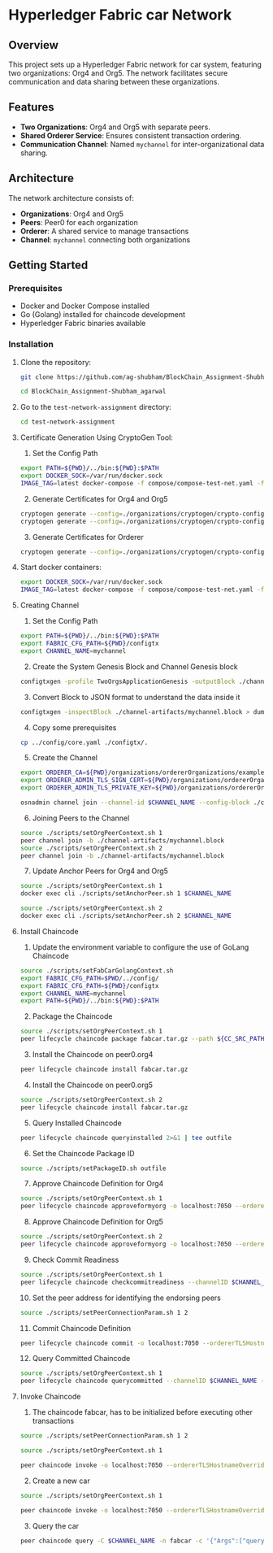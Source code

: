 # Hyperledger Fabric car Network

## Overview
This project sets up a Hyperledger Fabric network for car system, featuring two organizations: Org4 and Org5. The network facilitates secure communication and data sharing between these organizations.

## Features
- **Two Organizations**: Org4 and Org5 with separate peers.
- **Shared Orderer Service**: Ensures consistent transaction ordering.
- **Communication Channel**: Named `mychannel` for inter-organizational data sharing.

## Architecture
The network architecture consists of:
- **Organizations**: Org4 and Org5
- **Peers**: Peer0 for each organization
- **Orderer**: A shared service to manage transactions
- **Channel**: `mychannel` connecting both organizations

## Getting Started

### Prerequisites
- Docker and Docker Compose installed
- Go (Golang) installed for chaincode development
- Hyperledger Fabric binaries available

### Installation
1. Clone the repository:
   ```bash
   git clone https://github.com/ag-shubham/BlockChain_Assignment-Shubham_agarwal.git

   cd BlockChain_Assignment-Shubham_agarwal
   ```

2. Go to the `test-network-assignment` directory:
    ```bash
    cd test-network-assignment
    ```

3. Certificate Generation Using CryptoGen Tool:
    
    1. Set the Config Path
    ```bash
    export PATH=${PWD}/../bin:${PWD}:$PATH
    export DOCKER_SOCK=/var/run/docker.sock
    IMAGE_TAG=latest docker-compose -f compose/compose-test-net.yaml -f compose/docker/docker-compose-test-net.yaml up
    ```
    2. Generate Certificates for Org4 and Org5
    ```bash
    cryptogen generate --config=./organizations/cryptogen/crypto-config-org4.yaml --output="organizations"
    cryptogen generate --config=./organizations/cryptogen/crypto-config-org5.yaml --output="organizations"
    ```
    3. Generate Certificates for Orderer
    ```bash
    cryptogen generate --config=./organizations/cryptogen/crypto-config-orderer.yaml --output="organizations"
    ```

4. Start docker containers:
    ```bash
    export DOCKER_SOCK=/var/run/docker.sock
    IMAGE_TAG=latest docker-compose -f compose/compose-test-net.yaml -f compose/docker/docker-compose-test-net.yaml up
    ```

5. Creating Channel

    1. Set the Config Path
    ```bash
    export PATH=${PWD}/../bin:${PWD}:$PATH
    export FABRIC_CFG_PATH=${PWD}/configtx
    export CHANNEL_NAME=mychannel
    ```
    2. Create the System Genesis  Block and Channel Genesis block
    ```bash
    configtxgen -profile TwoOrgsApplicationGenesis -outputBlock ./channel-artifacts/${CHANNEL_NAME}.block -channelID $CHANNEL_NAME
    ```
    3. Convert Block to JSON format to understand the data inside it
    ```bash
    configtxgen -inspectBlock ./channel-artifacts/mychannel.block > dump.json
    ```
    4. Copy some prerequisites
    ```bash
    cp ../config/core.yaml ./configtx/.
    ```
    5. Create the Channel
    ```bash
    export ORDERER_CA=${PWD}/organizations/ordererOrganizations/example.com/orderers/orderer.example.com/msp/tlscacerts/tlsca.example.com-cert.pem
    export ORDERER_ADMIN_TLS_SIGN_CERT=${PWD}/organizations/ordererOrganizations/example.com/orderers/orderer.example.com/tls/server.crt
    export ORDERER_ADMIN_TLS_PRIVATE_KEY=${PWD}/organizations/ordererOrganizations/example.com/orderers/orderer.example.com/tls/server.key

    osnadmin channel join --channel-id $CHANNEL_NAME --config-block ./channel-artifacts/${CHANNEL_NAME}.block -o localhost:7053 --ca-file "$ORDERER_CA" --client-cert "$ORDERER_ADMIN_TLS_SIGN_CERT" --client-key "$ORDERER_ADMIN_TLS_PRIVATE_KEY"
    ```
    6. Joining Peers to the Channel
    ```bash
    source ./scripts/setOrgPeerContext.sh 1
    peer channel join -b ./channel-artifacts/mychannel.block
    source ./scripts/setOrgPeerContext.sh 2
    peer channel join -b ./channel-artifacts/mychannel.block
    ```
    7. Update Anchor Peers for Org4 and Org5
    ```bash
    source ./scripts/setOrgPeerContext.sh 1
    docker exec cli ./scripts/setAnchorPeer.sh 1 $CHANNEL_NAME

    source ./scripts/setOrgPeerContext.sh 2
    docker exec cli ./scripts/setAnchorPeer.sh 2 $CHANNEL_NAME
    ```

6. Install Chaincode

    1. Update the environment variable to configure the use of GoLang Chaincode
    ```bash
    source ./scripts/setFabCarGolangContext.sh
    export FABRIC_CFG_PATH=$PWD/../config/
    export FABRIC_CFG_PATH=${PWD}/configtx
    export CHANNEL_NAME=mychannel
    export PATH=${PWD}/../bin:${PWD}:$PATH
    ```
    2. Package the Chaincode
    ```bash
    source ./scripts/setOrgPeerContext.sh 1
    peer lifecycle chaincode package fabcar.tar.gz --path ${CC_SRC_PATH} --lang ${CC_RUNTIME_LANGUAGE} --label fabcar_${VERSION}
    ```
    3. Install the Chaincode on peer0.org4
    ```bash
    peer lifecycle chaincode install fabcar.tar.gz
    ```
    4. Install the Chaincode on peer0.org5
    ```bash
    source ./scripts/setOrgPeerContext.sh 2
    peer lifecycle chaincode install fabcar.tar.gz  
    ```
    5. Query Installed Chaincode
    ```bash
    peer lifecycle chaincode queryinstalled 2>&1 | tee outfile
    ```
    6. Set the Chaincode Package ID
    ```bash
    source ./scripts/setPackageID.sh outfile
    ```
    7. Approve Chaincode Definition for Org4
    ```bash
    source ./scripts/setOrgPeerContext.sh 1
    peer lifecycle chaincode approveformyorg -o localhost:7050 --ordererTLSHostnameOverride orderer.example.com --tls $CORE_PEER_TLS_ENABLED --cafile $ORDERER_CA --channelID $CHANNEL_NAME --name fabcar --version ${VERSION} --init-required --package-id ${PACKAGE_ID} --sequence ${VERSION}
    ```
    8. Approve Chaincode Definition for Org5
    ```bash
    source ./scripts/setOrgPeerContext.sh 2
    peer lifecycle chaincode approveformyorg -o localhost:7050 --ordererTLSHostnameOverride orderer.example.com --tls $CORE_PEER_TLS_ENABLED --cafile $ORDERER_CA --channelID $CHANNEL_NAME --name fabcar --version ${VERSION} --init-required --package-id ${PACKAGE_ID} --sequence ${VERSION}
    ```
    9. Check Commit Readiness
    ```bash
    source ./scripts/setOrgPeerContext.sh 1
    peer lifecycle chaincode checkcommitreadiness --channelID $CHANNEL_NAME --name fabcar --version ${VERSION} --sequence ${VERSION} --output json --init-required
    ```
    10. Set the peer address for identifying the endorsing peers
    ```bash
    source ./scripts/setPeerConnectionParam.sh 1 2
    ```
    11. Commit Chaincode Definition
    ```bash
    peer lifecycle chaincode commit -o localhost:7050 --ordererTLSHostnameOverride orderer.example.com --tls $CORE_PEER_TLS_ENABLED --cafile $ORDERER_CA --channelID $CHANNEL_NAME --name fabcar $PEER_CONN_PARAMS --version ${VERSION} --sequence ${VERSION} --init-required
    ```
    12. Query Committed Chaincode
    ```bash
    source ./scripts/setOrgPeerContext.sh 1
    peer lifecycle chaincode querycommitted --channelID $CHANNEL_NAME --name fabcar
    ```

7. Invoke Chaincode

    1. The chaincode fabcar, has to be initialized before executing other transactions
    ```bash
    source ./scripts/setPeerConnectionParam.sh 1 2

    source ./scripts/setOrgPeerContext.sh 1

    peer chaincode invoke -o localhost:7050 --ordererTLSHostnameOverride orderer.example.com --tls $CORE_PEER_TLS_ENABLED --cafile $ORDERER_CA -C $CHANNEL_NAME -n fabcar $PEER_CONN_PARAMS --isInit -c '{"function":"initLedger","Args":[]}'
    ```
    2. Create a new car
    ```bash
    source ./scripts/setOrgPeerContext.sh 1

    peer chaincode invoke -o localhost:7050 --ordererTLSHostnameOverride orderer.example.com --tls --cafile $ORDERER_CA -C $CHANNEL_NAME -n fabcar $PEER_CONN_PARAMS -c '{"function":"CreateCar","Args":["CAR11","Tata","Safari", "Red", "Ron"]}'
    ```
    3. Query the car
    ```bash
    peer chaincode query -C $CHANNEL_NAME -n fabcar -c '{"Args":["queryAllCars"]}'
    ```



    

